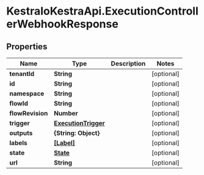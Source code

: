 # KestraIoKestraApi.ExecutionControllerWebhookResponse

## Properties

Name | Type | Description | Notes
------------ | ------------- | ------------- | -------------
**tenantId** | **String** |  | [optional] 
**id** | **String** |  | [optional] 
**namespace** | **String** |  | [optional] 
**flowId** | **String** |  | [optional] 
**flowRevision** | **Number** |  | [optional] 
**trigger** | [**ExecutionTrigger**](ExecutionTrigger.md) |  | [optional] 
**outputs** | **{String: Object}** |  | [optional] 
**labels** | [**[Label]**](Label.md) |  | [optional] 
**state** | [**State**](State.md) |  | [optional] 
**url** | **String** |  | [optional] 


